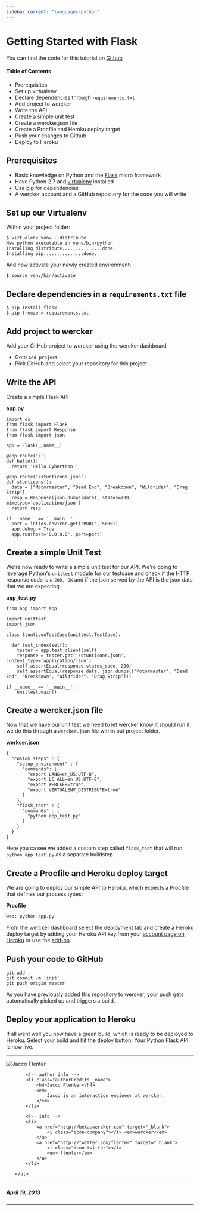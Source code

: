```yaml
---
sidebar_current: "languages-python"
---
```


# Getting Started with Flask

You can find the code for this tutorial on [Github](https://github.com/mies/wercker-flask-api)

#### Table of Contents

* Prerequisites
* Set up virtualenv
* Declare dependencies through `requirements.txt`
* Add project to wercker
* Write the API
* Create a simple unit test
* Create a wercker.json file
* Create a Procfile and Heroku deploy target
* Push your changes to Github
* Deploy to Heroku

## Prerequisites
* Basic knowledge on Python and the [Flask](http://flask.pocoo.org) micro framework
* Have Python 2.7 and [virtualenv](http://pypi.python.org/pypi/virtualenv) installed
* Use [pip](http://pypi.python.org/pypi/pip) for dependencies
* A wercker account and a GitHub repository for the code you will write

## Set up our Virtualenv

Within your project folder:


	$ virtualenv venv --distribute
	New python executable in venv/bin/python
	Installing distribute...............done.
	Installing pip...............done.


And now activate your newly created environment:


	$ source venv/bin/activate

## Declare dependencies in a `requirements.txt` file


	$ pip install flask
	$ pip freeze > requirements.txt


## Add project to wercker
Add your GitHub project to wercker using the wercker dashboard
* Goto `Add project`
* Pick GitHub and select your repository for this project

## Write the API

Create a simple Flask API

**app.py**



	import os
	from flask import Flask
	from flask import Response
	from flask import json

	app = Flask(__name__)

	@app.route('/')
	def hello():
	  return 'Hello Cybertron!'

	@app.route('/stunticons.json')
	def stunticons():
	  data = ["Motormaster", "Dead End", "Breakdown", "Wildrider", "Drag Strip"]
	  resp = Response(json.dumps(data), status=200, mimetype='application/json')
	  return resp

	if __name__ == '__main__':
	  port = int(os.environ.get('PORT', 5000))
	  app.debug = True
	  app.run(host='0.0.0.0', port=port)


## Create a simple Unit Test

We're now ready to write a simple unit test for our API. We're going to leverage Python's `unittest` module for our testcase and check if the HTTP response code is a `200, OK` and if the json served by the API is the json data that we are expecting.

**app_test.py**


    from app import app

    import unittest
    import json

    class StunticonTestCase(unittest.TestCase):

      def test_index(self):
        tester = app.test_client(self)
        response = tester.get('/stunticons.json', content_type='application/json')
        self.assertEqual(response.status_code, 200)
        self.assertEqual(response.data, json.dumps(["Motormaster", "Dead End", "Breakdown", "Wildrider", "Drag Strip"]))

    if __name__ == '__main__':
        unittest.main()


## Create a wercker.json file

Now that we have our unit test we need to let wercker know it should run it, we do this through a `wercker.json` file within out project folder.

**werkcer.json**


    {
      "custom steps" : {
        "setup_environment" : {
          "commands": [
            "export LANG=en_US.UTF-8",
            "export LC_ALL=en_US.UTF-8",
            "export WERCKER=true",
            "export VIRTUALENV_DISTRIBUTE=true"
          ]
        },
        "flask_test" : {
          "commands" : [
            "python app_test.py"
          ]
        }
      }
    }

Here you ca see we added a custom step called `flask_test` that will run `python app_test.py` as a separate buildstep.

## Create a Procfile and Heroku deploy target

We are going to deploy our simple API to Heroku, which expects a Procfile that defines our process types:

**Procfile**


	web: python app.py


From the wercker dashboard select the deployment tab and create a Heroku deploy target by adding your Heroku API key.from your [account page on Heroku](https://dashboard.heroku.com/account) or use the [add-on](http://addons.heroku.com/wercker).

## Push your code to GitHub


	git add .
	git commit -m 'init'
	git push origin master


As you have previously added this repository to wercker, your push gets automatically picked up and triggers a build.

## Deploy your application to Heroku

If all went well you now have a green build, which is ready to be deployed to Heroku.
Select your build and hit the deploy button. Your Python Flask API is now live.

-------

<div class="authorCredits">
    <span class="profile-picture">
        <img src="https://secure.gravatar.com/avatar/7d9ef3d3f6911e6e4f9c51f6d99c48f8?d=identicon&s=192" alt="Jacco Flenter"/>
    </span>
    <ul class="authorCredits">

        <!-- author info -->
        <li class="authorCredits__name">
            <h4>Jacco Flenter</h4>
            <em>
                Jacco is an interaction engineer at wercker.
            </em>
        </li>

        <!-- info -->
        <li>
            <a href="http://beta.wercker.com" target="_blank">
                <i class="icon-company"></i> <em>wercker</em>
            </a>
            <a href="http://twitter.com/flenter" target="_blank">
                <i class="icon-twitter"></i>
                <em> flenter</em>
            </a>
        </li>

    </ul>
</div>

-------
##### April 19, 2013
-------